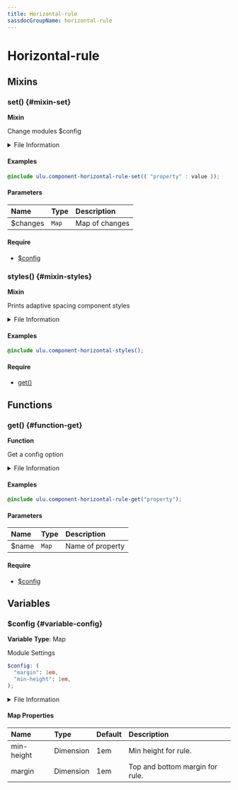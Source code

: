 ```yaml
---
title: Horizontal-rule
sassdocGroupName: horizontal-rule
---
```



# Horizontal-rule

<div class="type-large">



</div>



## Mixins




<div class="sassdoc-item-header">

###  set() {#mixin-set}

  <div class="sassdoc-item-header__labels">
    <span class="tag tag--primary"><strong>Mixin</strong></span>
  </div>

</div>

  

Change modules $config
    
    


<details>
  <summary>File Information</summary>
  
- **File:** _horizontal-rule.scss
- **Group:** horizontal-rule
- **Type:** mixin
- **Lines (comments):** 19-22
- **Lines (code):** 24-26

</details>

    

#### Examples

      


``` scss
@include ulu.component-horizontal-rule-set(( "property" : value ));
```
  



      

#### Parameters


|Name|Type|Description|
|:--|:--|:--|
|$changes|`Map`|Map of changes|

    

#### Require

- [$config](/sass/components/accordion/#variable-config)
  


<div class="sassdoc-item-header">

###  styles() {#mixin-styles}

  <div class="sassdoc-item-header__labels">
    <span class="tag tag--primary"><strong>Mixin</strong></span>
  </div>

</div>

  

Prints adaptive spacing component styles
    
    


<details>
  <summary>File Information</summary>
  
- **File:** _horizontal-rule.scss
- **Group:** horizontal-rule
- **Type:** mixin
- **Lines (comments):** 37-39
- **Lines (code):** 41-51

</details>

    

#### Examples

      


``` scss
@include ulu.component-horizontal-styles();
```
  



      

#### Require

- [get()](/sass/components/accordion/#function-get)
  
  

## Functions




<div class="sassdoc-item-header">

###  get() {#function-get}

  <div class="sassdoc-item-header__labels">
    <span class="tag tag--primary"><strong>Function</strong></span>
  </div>

</div>

  

Get a config option
    
    


<details>
  <summary>File Information</summary>
  
- **File:** _horizontal-rule.scss
- **Group:** horizontal-rule
- **Type:** function
- **Lines (comments):** 28-31
- **Lines (code):** 33-35

</details>

    

#### Examples

      


``` scss
@include ulu.component-horizontal-rule-get("property");
```
  



      

#### Parameters


|Name|Type|Description|
|:--|:--|:--|
|$name|`Map`|Name of property|

    

#### Require

- [$config](/sass/components/accordion/#variable-config)
  
  

## Variables




<div class="sassdoc-item-header">

###  $config {#variable-config}

  <div class="sassdoc-item-header__labels">
    <span class="tag tag--primary"><strong>Variable</strong></span> <span class="tag"><strong>Type</strong>: Map</span>
  </div>

</div>

  

Module Settings
    
    

``` scss
$config: (
  "margin": 1em,
  "min-height": 1em,
);
```
  


<details>
  <summary>File Information</summary>
  
- **File:** _horizontal-rule.scss
- **Group:** horizontal-rule
- **Type:** variable
- **Lines (comments):** 9-12
- **Lines (code):** 14-17

</details>

    

#### Map Properties


|Name|Type|Default|Description|
|:--|:--|:--|:--|
|min-height|Dimension|1em|Min height for rule.|
|margin|Dimension|1em|Top and bottom margin for rule.|

    
  
  